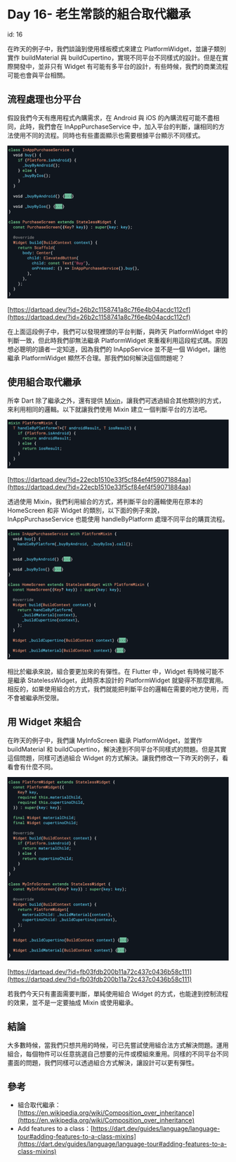 # Day 16- 老生常談的組合取代繼承

id: 16

在昨天的例子中，我們談論到使用樣板模式來建立 PlatformWidget，並讓子類別實作 buildMaterial 與 buildCupertino，實現不同平台不同樣式的設計。但是在實際開發中，並非只有 Widget 有可能有多平台的設計，有些時候，我們的商業流程可能也會與平台相關。

## 流程處理也分平台

假設我們今天有應用程式內購需求，在 Android 與 iOS 的內購流程可能不盡相同，此時，我們會在 InAppPurchaseService 中，加入平台的判斷，讓相同的方法使用不同的流程。同時也有些畫面顯示也需要根據平台顯示不同樣式。

![it_img_17_0.png](Day%2016-%20%E8%80%81%E7%94%9F%E5%B8%B8%E8%AB%87%E7%9A%84%E7%B5%84%E5%90%88%E5%8F%96%E4%BB%A3%E7%B9%BC%E6%89%BF/it_img_17_0.png)

[https://dartpad.dev/?id=26b2c1158741a8c7f6e4b04acdc112cf](https://dartpad.dev/?id=26b2c1158741a8c7f6e4b04acdc112cf)

在上面這段例子中，我們可以發現裡頭的平台判斷，與昨天 PlatformWidget 中的判斷一致，但此時我們卻無法繼承 PlatformWidget 來重複利用這段程式碼。原因想必聰明的讀者一定知道，因為我們的 InAppService 並不是一個 Widget，讓他繼承 PlatformWidget 顯然不合理。那我們如何解決這個問題呢？

## 使用組合取代繼承

所幸 Dart 除了繼承之外，還有提供 [Mixin](https://dart.dev/guides/language/language-tour#adding-features-to-a-class-mixins)，讓我們可透過組合其他類別的方式，來利用相同的邏輯。以下就讓我們使用 Mixin 建立一個判斷平台的方法吧。

![it_img_16_6.png](Day%2016-%20%E8%80%81%E7%94%9F%E5%B8%B8%E8%AB%87%E7%9A%84%E7%B5%84%E5%90%88%E5%8F%96%E4%BB%A3%E7%B9%BC%E6%89%BF/it_img_16_6.png)

[https://dartpad.dev/?id=22ecb1510e33f5cf84ef4f59071884aa](https://dartpad.dev/?id=22ecb1510e33f5cf84ef4f59071884aa)

透過使用 Mixin，我們利用組合的方式，將判斷平台的邏輯使用在原本的 HomeScreen 和非 Widget 的類別，以下面的例子來說，InAppPurchaseService 也能使用 handleByPlatform 處理不同平台的購買流程。

![it_img_17_2.png](Day%2016-%20%E8%80%81%E7%94%9F%E5%B8%B8%E8%AB%87%E7%9A%84%E7%B5%84%E5%90%88%E5%8F%96%E4%BB%A3%E7%B9%BC%E6%89%BF/it_img_17_2.png)

相比於繼承來說，組合要更加來的有彈性。在 Flutter 中，Widget 有時候可能不是繼承 StatelessWidget，此時原本設計的 PlatformWidget 就變得不那麼實用。相反的，如果使用組合的方式，我們就能把判斷平台的邏輯在需要的地方使用，而不會被繼承所受限。

## 用 Widget 來組合

在昨天的例子中，我們讓 MyInfoScreen 繼承 PlatformWidget，並實作 buildMaterial 和 buildCupertino，解決達到不同平台不同樣式的問題。但是其實這個問題，同樣可透過組合 Widget 的方式解決。讓我們修改一下昨天的例子，看看會有什麼不同。

![it_img_17_3.png](Day%2016-%20%E8%80%81%E7%94%9F%E5%B8%B8%E8%AB%87%E7%9A%84%E7%B5%84%E5%90%88%E5%8F%96%E4%BB%A3%E7%B9%BC%E6%89%BF/it_img_17_3.png)

[https://dartpad.dev/?id=fb03fdb200b11a72c437c0436b58c111](https://dartpad.dev/?id=fb03fdb200b11a72c437c0436b58c111)

若我們今天只有畫面需要判斷，單純使用組合 Widget 的方式，也能達到控制流程的效果，並不是一定要抽成 Mixin 或使用繼承。

## 結論

大多數時候，當我們只想共用的時候，可已先嘗試使用組合法方式解決問題。運用組合，每個物件可以任意挑選自己想要的元件或模組來重用。同樣的不同平台不同畫面的問題，我們同樣可以透過組合方式解決，讓設計可以更有彈性。

## 參考

- 組合取代繼承：[https://en.wikipedia.org/wiki/Composition_over_inheritance](https://en.wikipedia.org/wiki/Composition_over_inheritance)
- Add features to a class：[https://dart.dev/guides/language/language-tour#adding-features-to-a-class-mixins](https://dart.dev/guides/language/language-tour#adding-features-to-a-class-mixins)